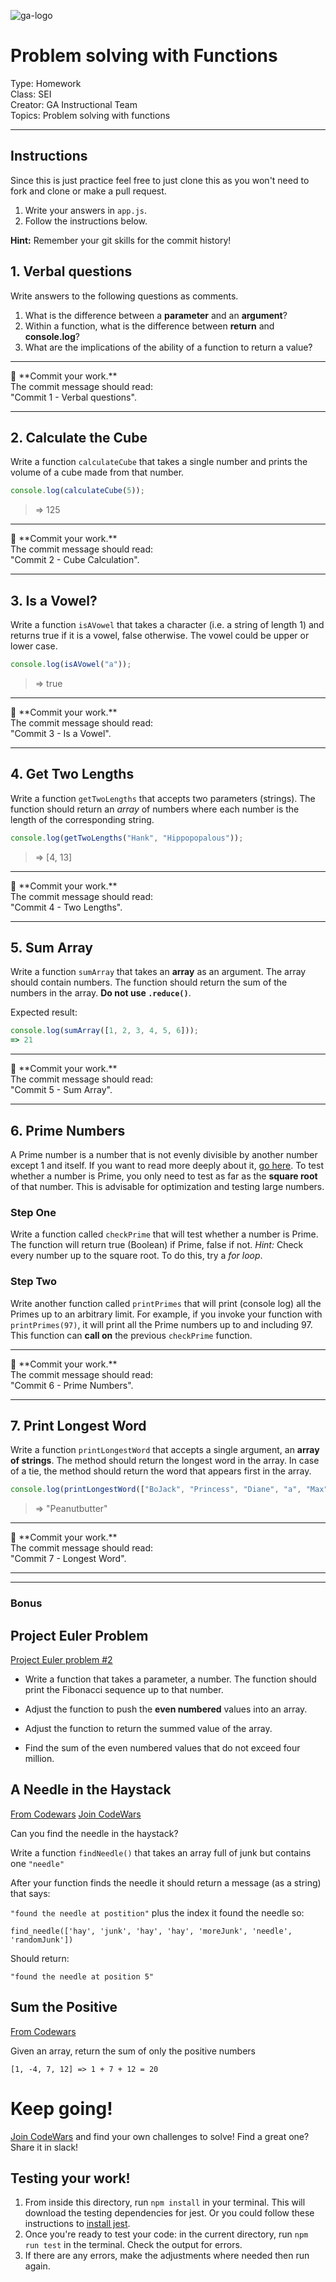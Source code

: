 ![ga-logo](https://camo.githubusercontent.com/6ce15b81c1f06d716d753a61f5db22375fa684da/68747470733a2f2f67612d646173682e73332e616d617a6f6e6177732e636f6d2f70726f64756374696f6e2f6173736574732f6c6f676f2d39663838616536633963333837313639306533333238306663663535376633332e706e67)

# Problem solving with Functions 

Type: Homework<br>
Class: SEI<br>
Creator: GA Instructional Team<br>
Topics: Problem solving with functions<br>

---


## Instructions

Since this is just practice feel free to just clone this as you won't need to fork and clone or make a pull request.
1. Write your answers in `app.js`.
2. Follow the instructions below. 

**Hint:** Remember your git skills for the commit history! 


## 1. Verbal questions

Write answers to the following questions as comments. 

1. What is the difference between a **parameter** and an **argument**?
2. Within a function, what is the difference between **return** and **console.log**?
3. What are the implications of the ability of a function to return a value?

<hr>
&#x1F534; **Commit your work.** <br>
The commit message should read: <br>
"Commit 1 - Verbal questions".
<hr>

## 2. Calculate the Cube
Write a function `calculateCube` that takes a single number and prints the volume of a cube made from that number.

```javascript
console.log(calculateCube(5));
```

> => 125

<hr>
&#x1F534; **Commit your work.** <br>
The commit message should read: <br>
"Commit 2 - Cube Calculation".
<hr>

## 3. Is a Vowel?
Write a function `isAVowel` that takes a character (i.e. a string of length 1) and returns true if it is a vowel, false otherwise. The vowel could be upper or lower case.

```javascript
console.log(isAVowel("a"));
```

> => true

<hr>
&#x1F534; **Commit your work.** <br>
The commit message should read: <br>
"Commit 3 - Is a Vowel".
<hr>

## 4. Get Two Lengths

Write a function `getTwoLengths` that accepts two parameters (strings). The function should return an _array_ of numbers where each number is the length of the corresponding string.

```javascript
console.log(getTwoLengths("Hank", "Hippopopalous"));
```

> => [4, 13]

<hr>
&#x1F534; **Commit your work.** <br>
The commit message should read: <br>
"Commit 4 - Two Lengths".
<hr>

## 5. Sum Array
Write a function `sumArray` that takes an **array** as an argument.
The array should contain numbers. The function should return the sum of the numbers in the array. **Do not use `.reduce()`**.

Expected result:
```javascript
console.log(sumArray([1, 2, 3, 4, 5, 6]));
=> 21
```
<hr>
&#x1F534; **Commit your work.** <br>
The commit message should read: <br>
"Commit 5 - Sum Array".
<hr>


## 6. Prime Numbers
A Prime number is a number that is not evenly divisible by another number except 1 and itself. If you want to read more deeply about it, [go here](https://en.wikipedia.org/wiki/Prime_number).
To test whether a number is Prime, you only need to test as far as the **square root** of that number. This is advisable for optimization and testing large numbers.

### Step One
Write a function called `checkPrime` that will test whether a number is Prime. The function will return true (Boolean) if Prime, false if not.
_Hint:_ Check every number up to the square root. To do this, try a _for loop_.

### Step Two
Write another function called `printPrimes` that will print (console log) all the Primes up to an arbitrary limit. For example, if you invoke your function with `printPrimes(97)`, it will print all the Prime numbers up to and including 97.
This function can **call on** the previous `checkPrime` function.
</details>

<hr>
&#x1F534; **Commit your work.** <br>
The commit message should read: <br>
"Commit 6 - Prime Numbers".
<hr>

## 7. Print Longest Word

Write a function `printLongestWord` that accepts a single argument, an **array of strings**. The method should return the longest word in the array. In case of a tie, the method should return the word that appears first in the array.

```javascript
console.log(printLongestWord(["BoJack", "Princess", "Diane", "a", "Max", "Peanutbutter", "big", "blob"]));
```

> => "Peanutbutter"


<hr>
&#x1F534; **Commit your work.** <br>
The commit message should read: <br>
"Commit 7 - Longest Word".
<hr>

---

### Bonus

## Project Euler Problem
[Project Euler problem #2](https://projecteuler.net/problem=2)

* Write a function that takes a parameter, a number. The function should print the Fibonacci sequence up to that number.

* Adjust the function to push the **even numbered** values into an array.

* Adjust the function to return the summed value of the array.

* Find the sum of the even numbered values that do not exceed four million.


## A Needle in the Haystack

[From Codewars](https://www.codewars.com/kata/56676e8fabd2d1ff3000000c) [Join CodeWars](www.codewars.com/r/bEqEeQ)

Can you find the needle in the haystack?

Write a function `findNeedle()` that takes an array full of junk but contains one `"needle"`

After your function finds the needle it should return a message (as a string) that says:

`"found the needle at postition"` plus the index it found the needle so:

`find_needle(['hay', 'junk', 'hay', 'hay', 'moreJunk', 'needle', 'randomJunk'])`

Should return:

`"found the needle at position 5"`

## Sum the Positive

[From Codewars](https://www.codewars.com/kata/5715eaedb436cf5606000381)

Given an array, return the sum of only the positive numbers

`[1, -4, 7, 12] => 1 + 7 + 12 = 20`

# Keep going!

[Join CodeWars](www.codewars.com/r/bEqEeQ) and find your own challenges to solve! Find a great one? Share it in slack!

## Testing your work!

1. From inside this directory, run `npm install` in your terminal. This will download the testing dependencies for jest. Or you could follow these instructions to [install jest](https://jestjs.io/docs/getting-started).
2. Once you're ready to test your code: in the current directory, run `npm run test` in the terminal. Check the output for errors.
3. If there are any errors, make the adjustments where needed then run again.